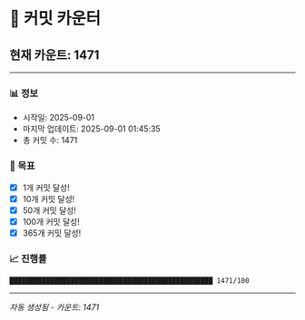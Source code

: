 # 🔢 커밋 카운터

## 현재 카운트: 1471

---

### 📊 정보
- 시작일: 2025-09-01
- 마지막 업데이트: 2025-09-01 01:45:35
- 총 커밋 수: 1471

### 🎯 목표
- [x] 1개 커밋 달성!
- [x] 10개 커밋 달성!
- [x] 50개 커밋 달성!
- [x] 100개 커밋 달성!
- [x] 365개 커밋 달성!

### 📈 진행률
```
██████████████████████████████████████████████████ 1471/100
```

---
*자동 생성됨 - 카운트: 1471*
